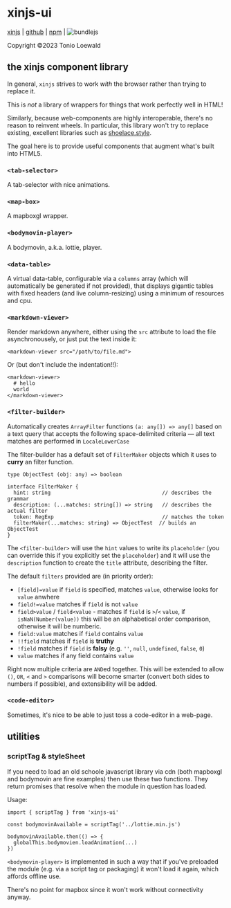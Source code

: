 # xinjs-ui

[xinjs](https://xinjs.net) | [github](https://github.com/tonioloewald/xinjs-ui#readme) | [npm](https://www.npmjs.com/package/xinjs-ui) | ![bundlejs](https://deno.bundlejs.com/?q=xinjs-ui&badge=)

Copyright ©2023 Tonio Loewald

## the xinjs component library

In general, `xinjs` strives to work _with_ the browser rather than trying to replace it.

This is _not_ a library of wrappers for things that work perfectly well in HTML!

Similarly, because web-components are highly interoperable, there's no reason to reinvent
wheels. In particular, this library won't try to replace existing, excellent libraries
such as [shoelace.style](https://shoelace.style/).

The goal here is to provide useful components that augment what's built into HTML5.

### `<tab-selector>`

A tab-selector with nice animations.

### `<map-box>`

A mapboxgl wrapper.

### `<bodymovin-player>`

A bodymovin, a.k.a. lottie, player.

### `<data-table>`

A virtual data-table, configurable via a `columns` array (which will automatically be generated if not provided),
that displays gigantic tables with fixed headers (and live column-resizing) using a minimum of resources and cpu.

### `<markdown-viewer>`

Render markdown anywhere, either using the `src` attribute to load the file asynchronousely, or
just put the text inside it:

    <markdown-viewer src="/path/to/file.md">

Or (but don't include the indentation!!):

    <markdown-viewer>
      # hello
      world
    </markdown-viewer>

### `<filter-builder>`

Automatically creates `ArrayFilter` functions `(a: any[]) => any[]` based on a text query that accepts the
following space-delimited criteria — all text matches are performed in `LocaleLowerCase`

The filter-builder has a default set of `FilterMaker` objects which it uses to **curry** an filter function.

    type ObjectTest (obj: any) => boolean

    interface FilterMaker {
      hint: string                                    // describes the grammar
      description: (...matches: string[]) => string   // describes the actual filter
      token: RegExp                                   // matches the token
      filterMaker(...matches: string) => ObjectTest  // builds an ObjectTest
    }

The `<filter-builder>` will use the `hint` values to write its `placeholder` (you can override this if
you explicitly set the `placeholder`) and it will use the `description` function to create the
`title` attribute, describing the filter.

The default `filters` provided are (in priority order):

- `[field]=value` if `field` is specified, matches `value`, otherwise looks for `value` anwhere
- `field!=value` matches if `field` is not `value`
- `field>value` / `field<value` - matches if `field` is `>`/`<` `value`, if `isNaN(Number(value))` this will
  be an alphabetical order comparison, otherwise it will be numberic.
- `field:value` matches if `field` contains `value`
- `!!field` matches if `field` is **truthy**
- `!field` matches if `field` is **falsy** (e.g. `''`, `null`, `undefined`, `false`, `0`)
- `value` matches if any field contains `value`

Right now multiple criteria are `AND`ed together. This will be extended to allow `()`, `OR`, `<` and `>` comparisons will
become smarter (convert both sides to numbers if possible), and extensibility will be added.

### `<code-editor>`

Sometimes, it's nice to be able to just toss a code-editor in a web-page.

## utilities

### scriptTag & styleSheet

If you need to load an old schoole javascript library via cdn (both mapboxgl and bodymovin are
fine examples) then use these two functions. They return promises that resolve when the
module in question has loaded.

Usage:

    import { scriptTag } from 'xinjs-ui'

    const bodymovinAvailable = scriptTag('../lottie.min.js')

    bodymovinAvailable.then(() => {
      globalThis.bodymovien.loadAnimation(...)
    })

`<bodymovin-player>` is implemented in such a way that if you've preloaded the module
(e.g. via a script tag or packaging) it won't load it again, which affords offline
use.

There's no point for mapbox since it won't work without connectivity anyway.
